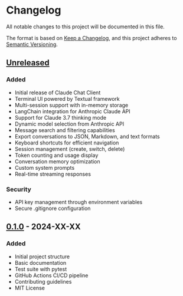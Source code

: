 # Changelog

All notable changes to this project will be documented in this file.

The format is based on [Keep a Changelog](https://keepachangelog.com/en/1.0.0/),
and this project adheres to [Semantic Versioning](https://semver.org/spec/v2.0.0.html).

## [Unreleased]

### Added
- Initial release of Claude Chat Client
- Terminal UI powered by Textual framework
- Multi-session support with in-memory storage
- LangChain integration for Anthropic Claude API
- Support for Claude 3.7 thinking mode
- Dynamic model selection from Anthropic API
- Message search and filtering capabilities
- Export conversations to JSON, Markdown, and text formats
- Keyboard shortcuts for efficient navigation
- Session management (create, switch, delete)
- Token counting and usage display
- Conversation memory optimization
- Custom system prompts
- Real-time streaming responses

### Security
- API key management through environment variables
- Secure .gitignore configuration

## [0.1.0] - 2024-XX-XX

### Added
- Initial project structure
- Basic documentation
- Test suite with pytest
- GitHub Actions CI/CD pipeline
- Contributing guidelines
- MIT License

[Unreleased]: https://github.com/yourusername/claude-chat-client/compare/v0.1.0...HEAD
[0.1.0]: https://github.com/yourusername/claude-chat-client/releases/tag/v0.1.0